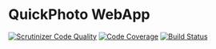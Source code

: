 # QuickPhoto WebApp

[![Scrutinizer Code Quality](https://scrutinizer-ci.com/g/FableProject/QuickPhoto/badges/quality-score.png?b=master)](https://scrutinizer-ci.com/g/FableProject/QuickPhoto/?branch=master)
[![Code Coverage](https://scrutinizer-ci.com/g/FableProject/QuickPhoto/badges/coverage.png?b=master)](https://scrutinizer-ci.com/g/FableProject/QuickPhoto/?branch=master)
[![Build Status](https://scrutinizer-ci.com/g/FableProject/QuickPhoto/badges/build.png?b=master)](https://scrutinizer-ci.com/g/FableProject/QuickPhoto/build-status/master)
